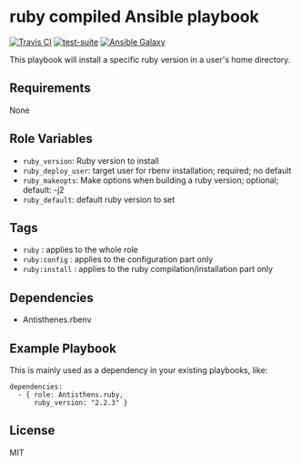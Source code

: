 ruby compiled Ansible playbook
==============================

[![Travis
CI](http://img.shields.io/travis/erasme/ansible-ruby-compiled.svg?style=flat)](http://travis-ci.org/erasme/ansible-ruby-compiled)
[![test-suite](http://img.shields.io/badge/ansible--roles--specs-ansible--ruby--compiled-blue.svg?style=flat)](https://github.com/erasme/ansible-roles-specs/tree/master/ansible-ruby-compiled/)
[![Ansible
Galaxy](http://img.shields.io/badge/galaxy-erasme.ruby--compiled-660198.svg?style=flat)](https://galaxy.ansible.com/list#/roles/2925)

This playbook will install a specific ruby version in a user's home directory.

Requirements
------------

None

Role Variables
--------------

  - `ruby_version`: Ruby version to install
  - `ruby_deploy_user`: target user for rbenv installation; required; no
    default
  - `ruby_makeopts`: Make options when building a ruby version;
    optional; default: -j2
  - `ruby_default`: default ruby version to set

Tags
----

  - `ruby` : applies to the whole role
  - `ruby:config` : applies to the configuration part only
  - `ruby:install` : applies to the ruby compilation/installation part only

Dependencies
------------

  - Antisthenes.rbenv

Example Playbook
----------------

This is mainly used as a dependency in your existing playbooks, like:

    dependencies:
      - { role: Antisthens.ruby,
          ruby_version: "2.2.3" }

License
-------

MIT

